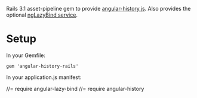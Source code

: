 Rails 3.1 asset-pipeline gem to provide [angular-history.js](https://github.com/decipherinc/angular-history).
Also provides the optional [ngLazyBind service](https://github.com/Ticore/ngLazyBind).

# Setup

In your Gemfile:

	gem 'angular-history-rails'

In your application.js manifest:

  //= require angular-lazy-bind
	//= require angular-history
